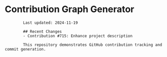 # Contribution Graph Generator
            
            Last updated: 2024-11-19
            
            ## Recent Changes
            - Contribution #715: Enhance project description
            
            This repository demonstrates GitHub contribution tracking and commit generation.
        